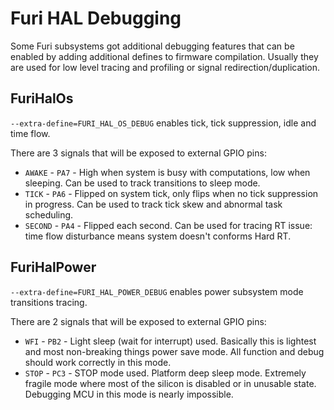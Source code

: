 # Furi HAL Debugging

Some Furi subsystems got additional debugging features that can be enabled by adding additional defines to firmware compilation.
Usually they are used for low level tracing and profiling or signal redirection/duplication.


## FuriHalOs

`--extra-define=FURI_HAL_OS_DEBUG` enables tick, tick suppression, idle and time flow.

There are 3 signals that will be exposed to external GPIO pins:

- `AWAKE`   - `PA7` - High when system is busy with computations, low when sleeping. Can be used to track transitions to sleep mode.
- `TICK`    - `PA6` - Flipped on system tick, only flips when no tick suppression in progress. Can be used to track tick skew and abnormal task scheduling.
- `SECOND`  - `PA4` - Flipped each second. Can be used for tracing RT issue: time flow disturbance means system doesn't conforms Hard RT.



## FuriHalPower

`--extra-define=FURI_HAL_POWER_DEBUG` enables power subsystem mode transitions tracing.

There are 2 signals that will be exposed to external GPIO pins:

- `WFI`     - `PB2` - Light sleep (wait for interrupt) used. Basically this is lightest and most non-breaking things power save mode. All function and debug should work correctly in this mode.
- `STOP`    - `PC3` - STOP mode used. Platform deep sleep mode. Extremely fragile mode where most of the silicon is disabled or in unusable state. Debugging MCU in this mode is nearly impossible.

